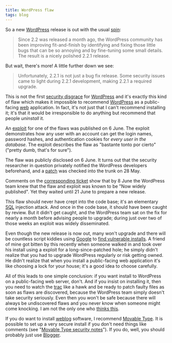 ```yaml
---
title: WordPress flaw
tags: blog
---
```


So a new [WordPress](http://www.wincent.com/knowledge-base/WordPress) release is out with the usual [spin](http://wordpress.org/development/2007/06/wordpress-221/):

> Since 2.2 was released a month ago, the WordPress community has been improving fit-and-finish by identifying and fixing those little bugs that can be so annoying and by fine-tuning some small details. The result is a nicely polished 2.2.1 release.

But wait, there's more! A little further down we see:

> Unfortunately, 2.2.1 is not just a bug fix release. Some security issues came to light during 2.2.1 development, making 2.2.1 a required upgrade.

This is not the first [security disgrace](http://www.wincent.com/a/about/wincent/weblog/archives/2007/04/wordpress_213_b.php) for [WordPress](http://www.wincent.com/knowledge-base/WordPress) and it's exactly this kind of flaw which makes it impossible to recommend [WordPress](http://www.wincent.com/knowledge-base/WordPress) as a public-facing [web](http://www.wincent.com/knowledge-base/web) application. In fact, it's not just that I can't recommend installing it; it's that it would be irresponsible to do anything but recommend that people _uninstall_ it.

An [exploit](http://www.milw0rm.com/exploits/4039) for one of the flaws was published on 6 June. The exploit demonstrates how any user with an account can get the login names, password hashes, and authentication cookies for _every user in the database_. The exploit describes the flaw as "bastante tonto por cierto" ("pretty dumb, that's for sure").

The flaw was publicly disclosed on 6 June. It turns out that the security researcher in question privately notified the WordPress developers beforehand, and a [patch](http://trac.wordpress.org/changeset/5570) was checked into the trunk on 28 May.

Comments on the [corresponding ticket](http://trac.wordpress.org/ticket/4357) show that by 8 June the WordPress team knew that the flaw and exploit was known to be "Now widely published". Yet they waited until 21 June to prepare a new release.

This flaw should never have crept into the code base; it's an elementary [SQL](http://www.wincent.com/knowledge-base/SQL) injection attack. And once in the code base, it should have been caught by review. But it didn't get caught, and the WordPress team sat on the fix for nearly a month before advising people to upgrade; during just over two of those weeks an exploit was widely disseminated.

Even though the new release is now out, many won't upgrade and there will be countless script kiddies using [Google](http://www.wincent.com/knowledge-base/Google) to [find vulnerable installs](http://kev.coolcavemen.com/2007/06/wordpress-22-security-hole-identity-theft/). A friend of mine got bitten by this recently when someone walked in and took over his install using a exploit for a long-since-patched hole; he simply didn't realize that you had to upgrade WordPress regularly or risk getting owned. He didn't realize that when you install a public-facing web application it's like choosing a lock for your house; it's a good idea to choose carefully.

All of this leads to one simple conclusion: if you want install to WordPress on a public-facing web server, don't. And if you insist on installing it, then you need to watch the [trac](http://trac.wordpress.org/) like a hawk and be ready to patch faulty files as soon as flaws are discovered, because the WordPress team simply doesn't take security seriously. Even then you won't be safe because there will always be undiscovered flaws and you never know when someone might come knocking. I am not the only one who [thinks this](http://fukamachi.org/wp/2007/06/21/yet-another-wordpress-exploit/).

If you do want to install [weblog](http://www.wincent.com/knowledge-base/weblog) software, I recommend [Movable Type](http://www.wincent.com/knowledge-base/Movable%20Type). It is possible to set up a very secure install if you don't need things like comments (see "[Movable Type security notes](http://www.wincent.com/knowledge-base/Movable%20Type%20security%20notes)"). If you do, well, you should probably just use [Blogger](http://blogger.com/).
